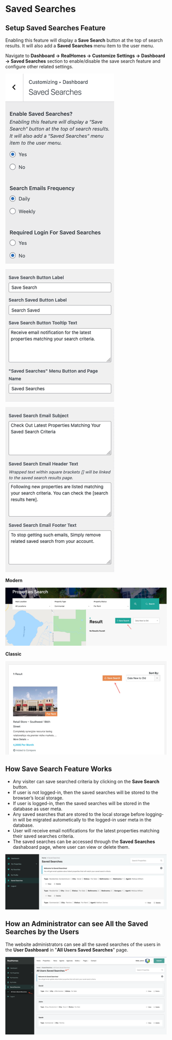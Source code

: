 # Saved Searches

## Setup Saved Searches Feature

Enabling this feature will display a **Save Search** button at the top of search results. It will also add a **Saved Searches** menu item to the user menu.

Navigate to **Dashboard → RealHomes → Customize Settings → Dashboard → Saved Searches** section to enable/disable the save search feature and configure other related settings. 

![RealHomes Documentation](images/member-pages/saved-searches-setting-1.png)

![RealHomes Documentation](images/member-pages/saved-searches-setting-2.jpg)

![RealHomes Documentation](images/member-pages/saved-searches-setting-3.jpg)

**Modern**

![RealHomes Documentation](images/member-pages/save-search-modern.jpg)

**Classic**

![RealHomes Documentation](images/member-pages/save-search-classic.jpg)

## How Save Search Feature Works

- Any visiter can save searched criteria by clicking on the **Save Search** button.
- If user is not logged-in, then the saved searches will be stored to the browser’s local storage.
- If user is logged-in, then the saved searches will be stored in the database as user meta.
- Any saved searches that are stored to the local storage before logging-in will be migrated autometically to the logged-in user meta in the database.
- User will receive email notifications for the latest properties matching their saved searches criteria.
- The saved searches can be accessed through the **Saved Searches** dashaboard page, where user can view or delete them.

![RealHomes Documentation](images/member-pages/save-search-dashboard.jpg)

## How an Administrator can see All the Saved Searches by the Users

The website administrators can see all the saved searches of the users in the **User Dashboard** in "**All Users Saved Searches**" page.

![RealHomes - All Users Saved Searches](images/member-pages/all-users-saved-searches.png)